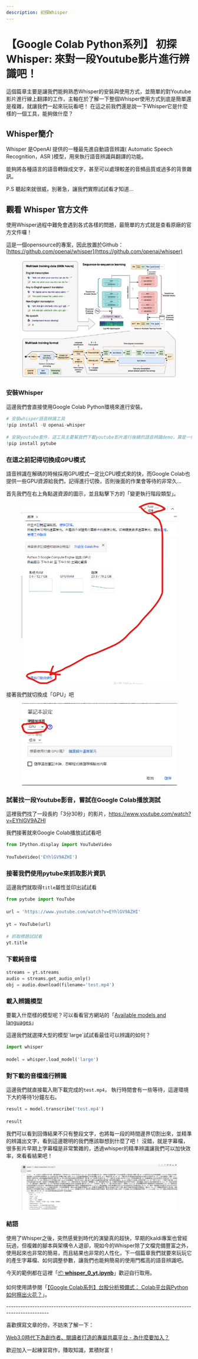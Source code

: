 ```yaml
---
description: 初探Whisper
---
```


# 【Google Colab Python系列】 初探Whisper: 來對一段Youtube影片進行辨識吧！

這個篇章主要是讓我們能夠熟悉Whisper的安裝與使用方式，並簡單的對Youtube影片進行線上翻譯的工作，主軸在於了解一下整個Whisper使用方式到底是簡單還是複雜，就讓我們一起來玩玩看吧！ 在這之前我們還是說一下Whisper它是什麼樣的一個工具，能夠做什麼？



## Whisper簡介

Whisper 是OpenAI 提供的一種最先進自動語音辨識( Automatic Speech Recognition，ASR )模型，用來執行語音辨識與翻譯的功能。

能夠將各種語言的語音轉錄成文字，甚至可以處理較差的音頻品質或過多的背景雜訊。

P.S 聽起來就很威，別著急，讓我們實際試試看才知道...



## 觀看 Whisper 官方文件 <a href="#6369" id="6369"></a>

使用Whisper過程中難免會遇到各式各樣的問題，最簡單的方式就是查看原廠的官方文件囉！

這是一個opensource的專案，因此放置於Github： [https://github.com/openai/whisper](https://github.com/openai/whisper)

<figure><img src="../.gitbook/assets/1_cMke9qdC4EvowVEDquVCjw.webp" alt=""><figcaption></figcaption></figure>

### 安裝Whisper

這邊我們會直接使用Google Colab Python環境來進行安裝。

```python
# 安裝whisper語音辨識工具
!pip install -U openai-whisper

# 安裝youtube套件，這工具主要幫我們下載youtube影片進行後續的語音辨識demo，算是一個語音前處理工具
!pip install pytube
```

### 在這之前記得切換成GPU模式

語音辨識在解碼的時候採用GPU模式一定比CPU模式來的快，而Google Colab也提供一些GPU資源給我們，記得進行切換，否則後面的作業會等待的非常久...



首先我們在右上角點選資源的圖示，並且點擊下方的「變更執行階段類型」。

<figure><img src="../.gitbook/assets/變更執行階段類型.png" alt=""><figcaption></figcaption></figure>

接著我們就切換成「GPU」吧

<figure><img src="../.gitbook/assets/切換GPU.png" alt=""><figcaption></figcaption></figure>

### 試著找一段Youtube影音，嘗試在Google Colab播放測試

這裡我們找了一段長約「3分30秒」的影片，https://www.youtube.com/watch?v=EYhlGV9AZHI

我們接著就來Google Colab播放試試看吧

```python
from IPython.display import YouTubeVideo

YouTubeVideo('EYhlGV9AZHI')
```

### 接著我們使用pytube來抓取影片資訊

這邊我們就取得`title`屬性並印出試試看

```python
from pytube import YouTube

url = 'https://www.youtube.com/watch?v=EYhlGV9AZHI'

yt = YouTube(url)

# 抓取標題試試看
yt.title
```

### 下載純音檔

```python
streams = yt.streams
audio = streams.get_audio_only()
obj = audio.download(filename='test.mp4')
```

### 載入辨識模型

要載入什麼樣的模型呢？可以看看官方網站的「[Available models and languages](https://github.com/openai/whisper#available-models-and-languages)」

這邊我們就選擇大型的模型\`large\`試試看最佳可以辨識的如何？

```python
import whisper

model = whisper.load_model('large')
```

### 對下載的音檔進行辨識

這邊我們就直接載入剛下載完成的`test.mp4`， 執行時間會有一些等待，這邊環境下大約等待1分鐘左右。

```python
result = model.transcribe('test.mp4')

result
```

我們可以看到回傳結果不只有整段文字，也將每一段的時間邊界切割出來，並精準的辨識出文字，看到這邊聰明的我們應該聯想到什麼了吧！ 沒錯，就是字幕檔，很多影片早期上字幕檔是非常繁雜的，透過whisper的精準辨識讓我們可以加快效率，來看看結果吧！

<figure><img src="../.gitbook/assets/回傳結果.png" alt=""><figcaption></figcaption></figure>

### 結語

使用了Whisper之後，突然感覺到時代的演變真的超快，早期的kaldi專案也曾經玩過，但複雜的腳本與架構令人退卻，現如今的Whisper除了文檔完備豐富之外，使用起來也非常的簡易，而且結果也非常的人性化，下一個篇章我們就要來玩玩它的產生字幕檔、如何調整參數，讓我們也能夠簡易的使用門檻高的語音辨識吧。



今天的範例都在這裡「[📦 ](../jupyter-examples/goodinfo\_yield.ipynb)[**whisper\_0\_yt.ipynb**](https://github.com/weihanchen/google-colab-python-learn/blob/main/jupyter-examples/whisper\_0\_yt.ipynb)」歡迎自行取用。

如何使用請參閱「[【Google Colab系列】台股分析預備式： Colab平台與Python如何擦出火花？](https://www.potatomedia.co/s/aNLHZe3S)」。



\------------------------------------------------------------------------------------------------

喜歡撰寫文章的你，不妨來了解一下：

[Web3.0時代下為創作者、閱讀者打造的專屬共贏平台 - 為什麼要加入？](https://www.potatomedia.co/s/2PmFxsq)

歡迎加入一起練習寫作，賺取知識，累積財富！
